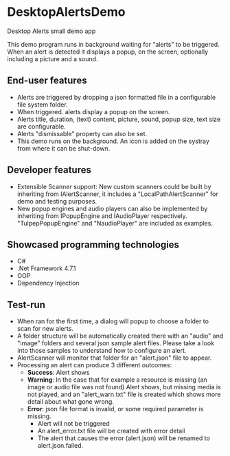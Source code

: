 # DesktopAlertsDemo
Desktop Alerts small demo app

This demo program runs in background waiting for "alerts" to be triggered. When an alert is detected it displays a popup, on the screen, optionally including a picture and a sound.

## End-user features
  - Alerts are triggered by dropping a json formatted file in a configurable file system folder.
  - When triggered. alerts display a popup on the screen.
  - Alerts title, duration, (text) content, picture, sound, popup size, text size are configurable.
  - Alerts "dismissable" property can also be set.
  - This demo runs on the background. An icon is added on the systray from where it can be shut-down.
  
## Developer features
  - Extensible Scanner support: New custom scanners could be built by inheriting from IAlertScanner, it includes a "LocalPathAlertScanner" for demo and testing purposes.
  - New popup engines and audio players can also be implemented by inheriting from IPopupEngine and IAudioPlayer respectively. "TulpepPopupEngine" and "NaudioPlayer" are included as examples.

## Showcased programming technologies  
  - C#
  - .Net Framework 4.7.1
  - OOP
  - Dependency Injection
  
## Test-run
  - When ran for the first time, a dialog will popup to choose a folder to scan for new alerts.
  - A folder structure will be automatically created there with an "audio" and "image" folders and several json sample alert files. Please take a look into those samples to understand how to configure an alert.
  - AlertScanner will monitor that folder for an "alert.json" file to appear.
  - Processing an alert can produce 3 different outcomes:
    - **Success**: Alert shows
    - **Warning**: In the case that for example a resource is missing (an image or audio file was not found) Alert shows, but missing media is not played, and an "alert_warn.txt" file is created which shows more detail about what gone wrong.
    - **Error**: json file format is invalid, or some required parameter is missing. 
      - Alert will not be triggered
      - An alert_error.txt file will be created with error detail
      - The alert that causes the error (alert.json) will be renamed to alert.json.failed.
      
  
  

